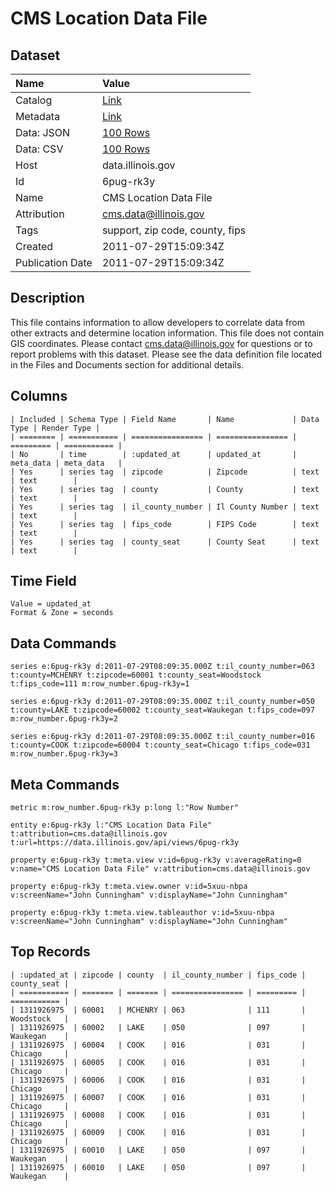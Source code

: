 # CMS Location Data File

## Dataset

| Name | Value |
| :--- | :---- |
| Catalog | [Link](https://catalog.data.gov/dataset/cms-location-data-file-48051) |
| Metadata | [Link](https://data.illinois.gov/api/views/6pug-rk3y) |
| Data: JSON | [100 Rows](https://data.illinois.gov/api/views/6pug-rk3y/rows.json?max_rows=100) |
| Data: CSV | [100 Rows](https://data.illinois.gov/api/views/6pug-rk3y/rows.csv?max_rows=100) |
| Host | data.illinois.gov |
| Id | 6pug-rk3y |
| Name | CMS Location Data File |
| Attribution | cms.data@illinois.gov |
| Tags | support, zip code, county, fips |
| Created | 2011-07-29T15:09:34Z |
| Publication Date | 2011-07-29T15:09:34Z |

## Description

This file contains information to allow developers to correlate data from other extracts and determine location information.  This file does not contain GIS coordinates.  Please contact cms.data@illinois.gov for questions or to report problems with this dataset.  Please see the data definition file located in the Files and Documents section for additional details.

## Columns

```ls
| Included | Schema Type | Field Name       | Name             | Data Type | Render Type |
| ======== | =========== | ================ | ================ | ========= | =========== |
| No       | time        | :updated_at      | updated_at       | meta_data | meta_data   |
| Yes      | series tag  | zipcode          | Zipcode          | text      | text        |
| Yes      | series tag  | county           | County           | text      | text        |
| Yes      | series tag  | il_county_number | Il County Number | text      | text        |
| Yes      | series tag  | fips_code        | FIPS Code        | text      | text        |
| Yes      | series tag  | county_seat      | County Seat      | text      | text        |
```

## Time Field

```ls
Value = updated_at
Format & Zone = seconds
```

## Data Commands

```ls
series e:6pug-rk3y d:2011-07-29T08:09:35.000Z t:il_county_number=063 t:county=MCHENRY t:zipcode=60001 t:county_seat=Woodstock t:fips_code=111 m:row_number.6pug-rk3y=1

series e:6pug-rk3y d:2011-07-29T08:09:35.000Z t:il_county_number=050 t:county=LAKE t:zipcode=60002 t:county_seat=Waukegan t:fips_code=097 m:row_number.6pug-rk3y=2

series e:6pug-rk3y d:2011-07-29T08:09:35.000Z t:il_county_number=016 t:county=COOK t:zipcode=60004 t:county_seat=Chicago t:fips_code=031 m:row_number.6pug-rk3y=3
```

## Meta Commands

```ls
metric m:row_number.6pug-rk3y p:long l:"Row Number"

entity e:6pug-rk3y l:"CMS Location Data File" t:attribution=cms.data@illinois.gov t:url=https://data.illinois.gov/api/views/6pug-rk3y

property e:6pug-rk3y t:meta.view v:id=6pug-rk3y v:averageRating=0 v:name="CMS Location Data File" v:attribution=cms.data@illinois.gov

property e:6pug-rk3y t:meta.view.owner v:id=5xuu-nbpa v:screenName="John Cunningham" v:displayName="John Cunningham"

property e:6pug-rk3y t:meta.view.tableauthor v:id=5xuu-nbpa v:screenName="John Cunningham" v:displayName="John Cunningham"
```

## Top Records

```ls
| :updated_at | zipcode | county  | il_county_number | fips_code | county_seat | 
| =========== | ======= | ======= | ================ | ========= | =========== | 
| 1311926975  | 60001   | MCHENRY | 063              | 111       | Woodstock   | 
| 1311926975  | 60002   | LAKE    | 050              | 097       | Waukegan    | 
| 1311926975  | 60004   | COOK    | 016              | 031       | Chicago     | 
| 1311926975  | 60005   | COOK    | 016              | 031       | Chicago     | 
| 1311926975  | 60006   | COOK    | 016              | 031       | Chicago     | 
| 1311926975  | 60007   | COOK    | 016              | 031       | Chicago     | 
| 1311926975  | 60008   | COOK    | 016              | 031       | Chicago     | 
| 1311926975  | 60009   | COOK    | 016              | 031       | Chicago     | 
| 1311926975  | 60010   | LAKE    | 050              | 097       | Waukegan    | 
| 1311926975  | 60010   | LAKE    | 050              | 097       | Waukegan    | 
```